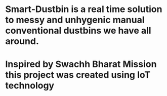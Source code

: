 # Smart-Dustbin is a real time solution to messy and unhygenic manual conventional dustbins we have all around.
# Inspired by Swachh Bharat Mission this project was created using IoT technology 

